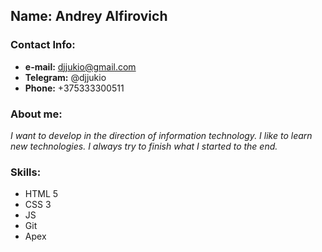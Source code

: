  ## **Name:** Andrey Alfirovich
 ### **Contact Info:**
 * **e-mail:** djjukio@gmail.com
 * **Telegram:** @djjukio
 * **Phone:** +375333300511
### **About me:**
*I want to develop in the direction of information technology. I like to learn new technologies. I always try to finish what I started to the end.*
### **Skills:**
* HTML 5
* CSS 3
* JS
* Git
* Apex
